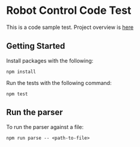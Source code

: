 # Robot Control Code Test

This is a code sample test. Project overview is [here](directions.pdf)

## Getting Started

Install packages with the following:
```
npm install
```

Run the tests with the following command:
```
npm test
```

## Run the parser

To run the parser against a file:
```
npm run parse -- <path-to-file>
```